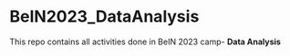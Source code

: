 # BeIN2023_DataAnalysis
This repo contains all activities done in BeIN 2023 camp- **Data Analysis**
